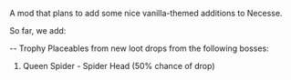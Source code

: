A mod that plans to add some nice vanilla-themed additions to Necesse.


So far, we add:

-- Trophy Placeables from new loot drops from the following bosses:
 1. Queen Spider - Spider Head (50% chance of drop)
 
